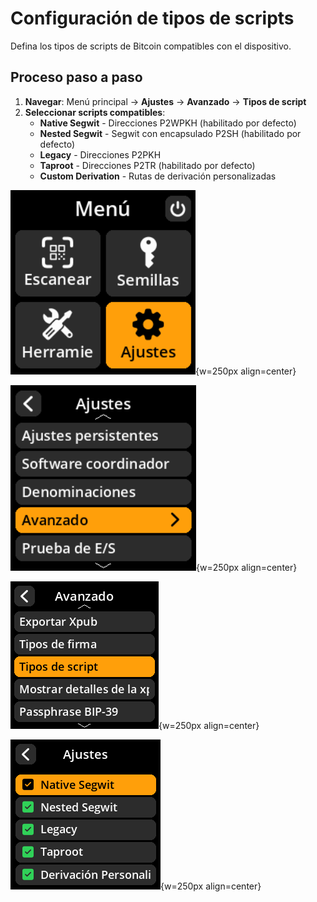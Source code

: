 # Configuración de tipos de scripts

Defina los tipos de scripts de Bitcoin compatibles con el dispositivo.

## Proceso paso a paso

1. **Navegar**: Menú principal → **Ajustes** → **Avanzado** → **Tipos de script**
2. **Seleccionar scripts compatibles**:
     - **Native Segwit** - Direcciones P2WPKH (habilitado por defecto)
     - **Nested Segwit** - Segwit con encapsulado P2SH (habilitado por defecto)
     - **Legacy** - Direcciones P2PKH
     - **Taproot** - Direcciones P2TR (habilitado por defecto)
     - **Custom Derivation** - Rutas de derivación personalizadas

![Menú de selección de ajustes](images/HomeScreenSettingsSelectView_dc_as_es.png){w=250px align=center}

![Menú de selección avanzada](images/SettingsMainMenuAdvancedSelectView_dc_as_es.png){w=250px align=center}

![Menú de selección de tipo de script](images/ScriptTypeSelectView_dc_as_es.png){w=250px align=center}

![Configuración de tipos de script](images/SettingsEntryUpdateSelectionView_script_types_dc_as_es.png){w=250px align=center}
